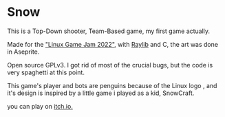 # Snow

This is a Top-Down shooter, Team-Based game, my first game actually.

Made for the <a href =https://itch.io/jam/linux-game-jam-2022>"Linux Game Jam 2022"</a>, with <a href = https://www.raylib.com/index.html>Raylib</a> and C, the art was done in Aseprite.

Open source GPLv3. I got rid of most of the crucial bugs, but the code is very spaghetti at this point. 

This game's player and bots are penguins because of the Linux logo , and it's design is inspired by a little game i played as a kid, SnowCraft.

you can play on <a href = https://cosmicnomad.itch.io/snow>itch.io.</a>
